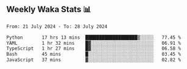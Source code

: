 ## Weekly Waka Stats 📊
<!--START_SECTION:waka-->

```txt
From: 21 July 2024 - To: 28 July 2024

Python       17 hrs 13 mins  ███████████████████▒░░░░░   77.45 %
YAML         1 hr 32 mins    █▓░░░░░░░░░░░░░░░░░░░░░░░   06.91 %
TypeScript   1 hr 27 mins    █▓░░░░░░░░░░░░░░░░░░░░░░░   06.58 %
Bash         45 mins         █░░░░░░░░░░░░░░░░░░░░░░░░   03.45 %
JavaScript   37 mins         ▓░░░░░░░░░░░░░░░░░░░░░░░░   02.82 %
```

<!--END_SECTION:waka-->

<!--

Here are some ideas to get you started:

- 🔭 I’m currently working on (way to add branches committed on)
- 🌱 I’m currently learning Web Frameworks and Machine Learning! (Lisp, JS (react & angular), Python, and __)
- 💬 Ask me about ...
- 📫 How to reach me: 
- 😄 Pronouns: He/Him/His
- ⚡ Fun fact: ...

that-recsys-lab
-->
